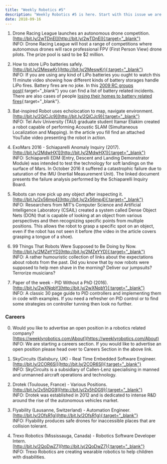 ```yaml
---
title: "Weekly Robotics #5"
description: "Weekly Robotics #5 is here. Start with this issue we are including a Careers section. As always, in this issue you will find 7 different links with Robotics related news and publications."
date: 2018-09-16
---
```


1) Drone Racing League launches an autonomous drone competition.
<br>[http://bit.ly/2wTDnEI](http://bit.ly/2wTDnEI){:target="_blank"}<br>
INFO: Drone Racing League will host a range of competitions where autonomous drones will race professional FPV (First Person View) drone pilots. The prize pool is said to be $2 million.

2) How to store LiPo batteries safely.
<br>[http://bit.ly/2MeswKr](http://bit.ly/2MeswKr){:target="_blank"}<br>
INFO: If you are using any kind of LiPo batteries you ought to watch this 11 minute video showing how different kinds of battery storages handle LiPo fires. Battery fires are no joke. In this [2009 RC groups post](http://bit.ly/2O2IOb2){:target="_blank"} you can find a list of battery related incidents. There are also cases of people [losing their homes to battery related fires](http://bit.ly/2wZqecy){:target="_blank"}.

3) Bat-inspired Robot uses echolocation to map, navigate environment.
<br>[http://bit.ly/2QiCJc9](http://bit.ly/2QiCJc9){:target="_blank"}<br>
INFO: Tel Aviv University (TAU) graduate student Itamar Eliakim created a robot capable of performing Acoustic SLAM (Simultaneous Localization and Mapping). In the article you fill find an attached YouTube video presenting the robot in action.  

4) ExoMars 2016 - Schiaparelli Anomaly Inquiry (2017).
<br>[http://bit.ly/2MdwHX1](http://bit.ly/2MdwHX1){:target="_blank"}<br>
INFO: Schiaparelli EDM (Entry, Descent and Landing Demonstrator Module) was intended to test the technology for soft landings on the surface of Mars. In October 2016 it suffered a catastrophic failure due to saturation of the IMU (Inertial Measurement Unit). The linked document presents the failure analysis performed by the  Schiaparelli Inquiry Board.

5) Robots can now pick up any object after inspecting it.
<br>[http://bit.ly/2x56mp4](http://bit.ly/2x56mp4){:target="_blank"}<br>
INFO: Researchers from MIT’s Computer Science and Artificial Intelligence Laboratory (CSAIL) created a system called Dense Object Nets (DON) that is capable of looking at an object from various perspectives and then recognizing specific points from multiple positions. This allows the robot to grasp a specific spot on an object, even if the robot has not seen it before (the video in the article covers grasping a tongue of a shoe). 

6) 99 Things That Robots Were Supposed to Be Doing by Now.
<br>[http://bit.ly/2MZeYYD](http://bit.ly/2MZeYYD){:target="_blank"}<br>
INFO: A rather humouristic collection of links about the expectations about robots from the past. Did you know that by now robots were supposed to help men shave in the morning? Deliver our jumpsuits? Terrorize musicians?

7) Paper of the week - PID Without a PhD (2016).
<br>[http://bit.ly/2wXNqbY](http://bit.ly/2wXNqbY){:target="_blank"}<br>
INFO: A classic 30 page guide to PID controllers and implementing them in code with examples. If you need a refresher on PID control or to find some strategies on controller tunning then look no further.

### Careers

0) Would you like to advertise an open position in a robotics related company?
<br>[https://weeklyrobotics.com/About](https://weeklyrobotics.com/About)<br>
INFO: We are starting a careers section. If you would like to advertise an open position please head over to Careers Section in the above link.

1) SkyCircuits (Salisbury, UK) - Real Time Embedded Software Engineer.
<br>[http://bit.ly/2COR6SI](http://bit.ly/2COR6SI){:target="_blank"}<br>
INFO: SkyCircuits is a subsidiary of Callen-Lenz specialising in manned and unmanned aircraft operations and technology. 

2) Drotek (Toulouse, France) - Various Positions.
<br>[http://bit.ly/2x5hDG9](http://bit.ly/2x5hDG9){:target="_blank"}<br>
INFO: Drotek was established in 2012 and is dedicated to intense R&D around the rise of the autonomous vehicles market. 

3) Flyability (Lausanne, Switzerland) - Automation Engineer.
<br>[http://bit.ly/2OfsR1g](http://bit.ly/2OfsR1g){:target="_blank"}<br>
INFO: Flyability produces safe drones for inaccessible places that are collision tolerant.

4) Trexo Robotics (Mississauga, Canada) - Robotics Software Developer Intern.
<br>[http://bit.ly/2QoDwZ7](http://bit.ly/2QoDwZ7){:target="_blank"}<br>
INFO: Trexo Robotics are creating wearable robotics to help children with disabilities.